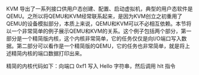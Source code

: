 

KVM 导出了一系列接口供用户态创建、配置、启动虚拟机，典型的用户态软件是QEMU。之所以将QEMU和KVM经常联系起来，是因为KVM创立之初重用了QEMU的设备模拟部分，本质上来说，QEMU和KVM可以不必相互依赖。本节将以一个非常简单的例子展示QEMU和KVM的关系。这个例子包括两个部分，第一部分是一个精简版内核，这个内核非常简单，它的任务仅仅是向I/O端口写入数据。第二部分可以看作是一个精简版的QEMU，它的任务也非常简单，就是将上述精简内核的端口数据打印出来。

精简的内核代码如下：向端口 0xf1 写入 Hello 字符串，然后调用 hlt 指令


